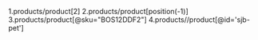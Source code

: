 1.products/product[2]
2.products/product[position(-1)]
3.products/product[@sku="BOS12DDF2"]
4.products//product[@id='sjb-pet']